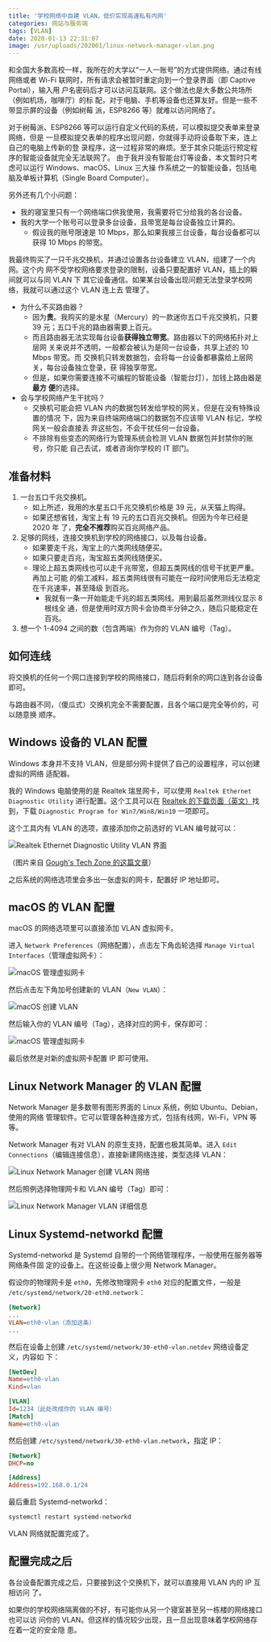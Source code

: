 ```yaml
---
title: '学校网络中自建 VLAN，低价实现高速私有内网'
categories: 网站与服务端
tags: [VLAN]
date: 2020-01-13 22:31:07
image: /usr/uploads/202001/linux-network-manager-vlan.png
---
```


和全国大多数高校一样，我所在的大学以“一人一账号”的方式提供网络。通过有线网络或者
Wi-Fi 联网时，所有请求会被暂时重定向到一个登录界面（即 Captive Portal），输入用
户名密码后才可以访问互联网。这个做法也是大多数公共场所（例如机场，咖啡厅）的标
配，对于电脑、手机等设备也还算友好。但是一些不带显示屏的设备（例如树莓
派，ESP8266 等）就难以访问网络了。

对于树莓派、ESP8266 等可以运行自定义代码的系统，可以模拟提交表单来登录网络，但是
一旦模拟提交表单的程序出现问题，你就得手动将设备取下来，连上自己的电脑上传新的登
录程序，这一过程非常的麻烦。至于其余只能运行预定程序的智能设备就完全无法联网了。
由于我并没有智能台灯等设备，本文暂时只考虑可以运行 Windows、macOS、Linux 三大操
作系统之一的智能设备，包括电脑及单板计算机（Single Board Computer）。

另外还有几个小问题：

-   我的寝室里只有一个网络端口供我使用，我需要将它分给我的各台设备。
-   我的大学一个账号可以登录多台设备，且带宽是每台设备独立计算的。
    -   假设我的账号限速是 10 Mbps，那么如果我接三台设备，每台设备都可以获得 10
        Mbps 的带宽。

我最终购买了一只千兆交换机，并通过设置各台设备建立 VLAN，组建了一个内网。这个内
网不受学校网络要求登录的限制，设备只要配置好 VLAN，插上的瞬间就可以与同 VLAN 下
其它设备通信。如果某台设备出现问题无法登录学校网络，我就可以通过这个 VLAN 连上去
管理了。

-   为什么不买路由器？
    -   因为**贵**。我购买的是水星（Mercury）的一款迷你五口千兆交换机，只要 39
        元；五口千兆的路由器需要上百元。
    -   而且路由器无法实现每台设备**获得独立带宽**。路由器以下的网络拓扑对上层网
        关来说并不透明，一般都会被认为是同一台设备，共享上述的 10 Mbps 带宽。而
        交换机只转发数据包，会将每一台设备都暴露给上层网关，每台设备独立登录，获
        得独享带宽。
    -   但是，如果你需要连接不可编程的智能设备（智能台灯），加钱上路由器是**最方
        便**的选择。
-   会与学校网络产生干扰吗？
    -   交换机可能会把 VLAN 内的数据包转发给学校的网关。但是在没有特殊设置的情况
        下，因为来自终端网络端口的数据包不应该带 VLAN 标记，学校网关一般会直接丢
        弃这些包，不会干扰任何一台设备。
    -   不排除有些变态的网络行为管理系统会检测 VLAN 数据包并封禁你的账号，你只能
        自己去试，或者咨询你学校的 IT 部门。

## 准备材料

1. 一台五口千兆交换机。
    - 如上所述，我用的水星五口千兆交换机价格是 39 元，从天猫上购得。
    - 如果还想省钱，淘宝上有 19 元的五口百兆交换机。但因为今年已经是 2020 年
      了，**完全不推荐**购买百兆网络产品。
2. 足够的网线，连接交换机到学校的网络接口，以及每台设备。
    - 如果要走千兆，淘宝上的六类网线随便买。
    - 如果只要走百兆，淘宝超五类网线随便买。
    - 理论上超五类网线也可以走千兆带宽，但超五类网线的信号干扰更严重。再加上可能
      的偷工减料，超五类网线很有可能在一段时间使用后无法稳定在千兆速率，甚至降级
      到百兆。
        - 我就有一条一开始能走千兆的超五类网线。用到最后虽然测线仪显示 8 根线全
          通，但是使用时双方网卡会协商半分钟之久，随后只能稳定在百兆。
3. 想一个 1-4094 之间的数（包含两端）作为你的 VLAN 编号（Tag）。

## 如何连线

将交换机的任何一个网口连接到学校的网络接口，随后将剩余的网口连到各台设备即可。

与路由器不同，（傻瓜式）交换机完全不需要配置，且各个端口是完全等价的，可以随意换
顺序。

## Windows 设备的 VLAN 配置

Windows 本身并不支持 VLAN，但是部分网卡提供了自己的设置程序，可以创建虚拟的网络
适配器。

我的 Windows 电脑使用的是 Realtek 瑞昱网卡，可以使用
`Realtek Ethernet Diagnostic Utility` 进行配置。这个工具可以在
[Realtek 的下载页面（英文）](https://www.realtek.com/en/component/zoo/category/network-interface-controllers-10-100-1000m-gigabit-ethernet-pci-express-software)找
到，下载 `Diagnostic Program for Win7/Win8/Win10` 一项即可。

这个工具内有 VLAN 的选项，直接添加你之前选好的 VLAN 编号就可以：

![Realtek Ethernet Diagnostic Utility VLAN 界面](../../../../usr/uploads/202001/rtl8168-vlan.png)

（图片来自
[Gough's Tech Zone 的这篇文章](https://goughlui.com/2018/10/01/note-multiple-vlan-operation-on-realtek-rtl8111d-nic-others/)）

之后系统的网络选项里会多出一张虚拟的网卡，配置好 IP 地址即可。

## macOS 的 VLAN 配置

macOS 的网络选项里可以直接添加 VLAN 虚拟网卡。

进入 `Network Preferences`（网络配置），点击左下角齿轮选择
`Manage Virtual Interfaces`（管理虚拟网卡）：

![macOS 管理虚拟网卡](../../../../usr/uploads/202001/macos-manage-virtual-interfaces.png)

然后点击左下角加号创建新的 VLAN（`New VLAN`）：

![macOS 创建 VLAN](../../../../usr/uploads/202001/macos-new-vlan.png)

然后输入你的 VLAN 编号（Tag），选择对应的网卡，保存即可：

![macOS 管理虚拟网卡](../../../../usr/uploads/202001/macos-vlan-config.png)

最后依然是对新的虚拟网卡配置 IP 即可使用。

## Linux Network Manager 的 VLAN 配置

Network Manager 是多数带有图形界面的 Linux 系统，例如 Ubuntu、Debian，使用的网络
管理软件。它可以管理各种连接方式，包括有线网，Wi-Fi，VPN 等等。

Network Manager 有对 VLAN 的原生支持，配置也极其简单。进入
`Edit Connections`（编辑连接信息），直接新建网络连接，类型选择 VLAN：

![Linux Network Manager 创建 VLAN 网络](../../../../usr/uploads/202001/linux-network-manager-new-vlan.png)

然后照例选择物理网卡和 VLAN 编号（Tag）即可：

![Linux Network Manager VLAN 详细信息](../../../../usr/uploads/202001/linux-network-manager-vlan.png)

## Linux Systemd-networkd 配置

Systemd-networkd 是 Systemd 自带的一个网络管理程序，一般使用在服务器等网络条件固
定的设备上。在这些设备上很少用 Network Manager。

假设你的物理网卡是 `eth0`，先修改物理网卡 `eth0` 对应的配置文件，一般是
`/etc/systemd/network/20-eth0.network`：

```ini
[Network]
...
VLAN=eth0-vlan（添加这条）
...
```

然后在设备上创建 `/etc/systemd/network/30-eth0-vlan.netdev` 网络设备定义，内容如
下：

```ini
[NetDev]
Name=eth0-vlan
Kind=vlan

[VLAN]
Id=1234（此处改成你的 VLAN 编号）
[Match]
Name=eth0-vlan
```

然后创建 `/etc/systemd/network/30-eth0-vlan.network`，指定 IP：

```ini
[Network]
DHCP=no

[Address]
Address=192.168.0.1/24
```

最后重启 Systemd-networkd：

```bash
systemctl restart systemd-networkd
```

VLAN 网络就配置完成了。

## 配置完成之后

各台设备配置完成之后，只要接到这个交换机下，就可以直接用 VLAN 内的 IP 互相访问
了。

如果你的学校网络隔离做的不好，有可能你从另一个寝室甚至另一栋楼的网络接口也可以访
问你的 VLAN。但这样的情况较少出现，且一旦出现意味着学校网络存在着一定的安全隐
患。
